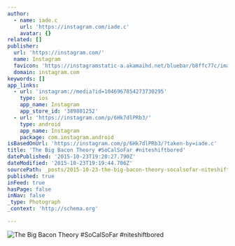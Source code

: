 ```yaml
---
author:
  - name: iade.c
    url: 'https://instagram.com/iade.c'
    avatar: {}
related: []
publisher:
  url: 'https://instagram.com/'
  name: Instagram
  favicon: 'https://instagramstatic-a.akamaihd.net/bluebar/b8ffc77c/images/ico/favicon.ico'
  domain: instagram.com
keywords: []
app_links:
  - url: 'instagram://media?id=1046967854273730295'
    type: ios
    app_name: Instagram
    app_store_id: '389801252'
  - url: 'https://instagram.com/p/6Hk7dlPRb3/'
    type: android
    app_name: Instagram
    package: com.instagram.android
isBasedOnUrl: 'https://instagram.com/p/6Hk7dlPRb3/?taken-by=iade.c'
title: 'The Big Bacon Theory #SoCalSoFar #niteshiftbored'
datePublished: '2015-10-23T19:20:27.790Z'
dateModified: '2015-10-23T19:19:44.706Z'
sourcePath: _posts/2015-10-23-the-big-bacon-theory-socalsofar-niteshiftbored.md
published: true
inFeed: true
hasPage: false
inNav: false
_type: Photograph
_context: 'http://schema.org'

---
```

![The Big Bacon Theory &num;SoCalSoFar &num;niteshiftbored](https://scontent.cdninstagram.com/hphotos-xaf1/t51.2885-15/s640x640/sh0.08/e35/11325030_711020255709002_203634303_n.jpg)